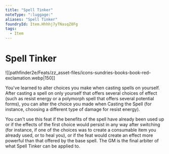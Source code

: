 ```yaml
---
title: "Spell Tinker"
noteType: ":luggage:"
aliases: "Spell Tinker"
foundryId: Item.Hhhhj7yTNasqZ8Fg
tags:
  - Item
---
```


# Spell Tinker
![[pathfinder2e/Feats/zz_asset-files/icons-sundries-books-book-red-exclamation.webp|150]]

You've learned to alter choices you make when casting spells on yourself. After casting a spell on only yourself that offers several choices of effect (such as resist energy or a polymorph spell that offers several potential forms), you can alter the choice you made when Casting the Spell (for instance, choosing a different type of damage for resist energy).

You can't use this feat if the benefits of the spell have already been used up or if the effects of the first choice would persist in any way after switching (for instance, if one of the choices was to create a consumable item you already used, or to heal you), or if the feat would create an effect more powerful than that offered by the base spell. The GM is the final arbiter of what Spell Tinker can be applied to.
